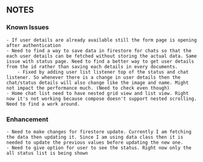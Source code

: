 ## NOTES

### Known Issues
    - If user details are already available still the form page is opening after authentication
    - Need to find a way to save data in firestore for chats so that the each user details can be fetched without storing the actual data. Same issue with status page. Need to find a better way to get user details from the id rather than saving each details in every documents.
        - Fixed by adding user list listener top of the status and chat listener. So whenever there is a change in user details then the chat/status details will also change like the image and name. Might not impact the performance much. (Need to check even though)
    - Home chat list need to have nested grid view and list view. Right now it's not working because compose doesn't support nested scrolling. Need to find a work around.

### Enhancement
    - Need to make changes for firestore update. Currently I am fetching the data then updating it. Since I am using data class then it is needed to update the previous values before updating the new one.
    - Need to give option for user to see the status. Right now only the all status list is being shown